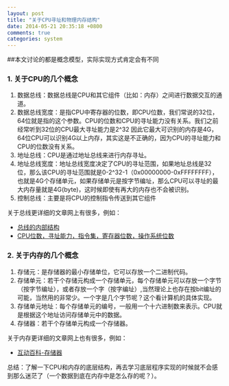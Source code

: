 ```yaml
---
layout: post
title: "关于CPU寻址和物理内存结构"
date: 2014-05-21 20:35:18 +0800
comments: true
categories: system
---
```

##本文讨论的都是概念模型，实际实现方式肯定会有不同
### 1. 关于CPU的几个概念
1. 数据总线：数据总线是CPU和其它组件（比如：内存）之间进行数据交互的通道。  
2. 数据总线宽度：是指CPU中寄存器的位数，即CPU位数，我们常说的32位，64位就是指的这个参数。CPU的位数和CPU的寻址能力没有关系。我们之前经常听到32位的CPU最大寻址能力是2^32 因此它最大可识别的内存是4G，64位CPU可以识别4G以上内存，其实这是不正确的，因为CPU的寻址能力和CPU的位数没有关系。  
3. 地址总线：CPU是通过地址总线来进行内存寻址。  
4. 地址总线宽度：地址总线宽度决定了CPU的寻址范围，如果地址总线是32位，那么该CPU的寻址范围就是0-2^32-1（0x00000000-0xFFFFFFFF），也就是4G个存储单元，如果存储单元是按字节编址，那么CPU可以寻址的最大内存量就是4G(byte)，这时候即使有再大的内存也不会被识别。  
5. 控制总线：主要是将CPU的控制指令传送到其它组件 

关于总线更详细的文章网上有很多，例如：  

* [总线的内部结构](http://share.onlinesjtu.com/mod/tab/view.php?id=253)  
* [CPU位数，寻址能力，指令集，寄存器位数，操作系统位数](http://my.oschina.net/u/158589/blog/70813)  

<!--more-->
### 2. 关于内存的几个概念
1. 存储元：是存储器的最小存储单位，它可以存放一个二进制代码。
2. 存储单元：若干个存储元构成一个存储单元，每个存储单元可以存放一个字节（按字节编址），或者存放一个字（按字编址）,当然理论上也存在按bit编址的可能，当然用的非常少。一个字是几个字节呢？这个看计算机的具体实现。
3. 存储单元地址：每个存储单元的编号，一般用一个十六进制数来表示。CPU就是根据这个地址访问存储单元中的数据。
4. 存储器：若干个存储单元构成一个存储器。

关于内存更详细的文章网上也有很多，例如：  

* [互动百科-存储器](http://www.baike.com/wiki/%E5%AD%98%E5%82%A8%E5%99%A8)  

总结：了解一下CPU和内存的底层结构，再去学习底层程序实现的时候就不会感到那么迷茫了（一个数据到底在内存中是怎么存的呢？）。
